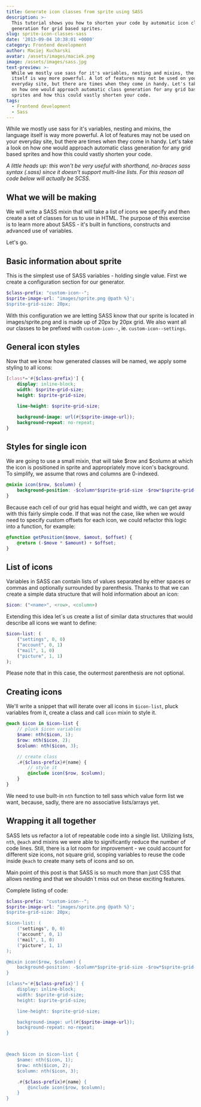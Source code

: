 ```yaml
---
title: Generate icon classes from sprite using SASS
description: >-
  This tutorial shows you how to shorten your code by automatic icon class
  generation for grid based sprites.
slug: sprite-icon-classes-sass
date: '2013-09-04 10:38:01 +0000'
category: Frontend development
author: Maciej Kucharski
avatar: /assets/images/maciek.png
image: /assets/images/sass.jpg
text-preview: >-
  While we mostly use sass for it's variables, nesting and mixins, the language
  itself is way more powerful. A lot of features may not be used on your
  everyday site, but there are times when they come in handy. Let's take a look
  on how one would approach automatic class generation for any grid based
  sprites and how this could vastly shorten your code.
tags:
  - Frontend development
  - Sass
---
```


While we mostly use sass for it's variables, nesting and mixins, the language itself is way more powerful. A lot of features may not be used on your everyday site, but there are times when they come in handy. Let's take a look on how one would approach automatic class generation for any grid based sprites and how this could vastly shorten your code.

*A little heads up: this won't be very useful with shorthand, no-braces sass syntax (.sass) since it doesn't support multi-line lists. For this reason all code below will actually be SCSS.*

What we will be making
----------------------
We will write a SASS mixin that will take a list of icons we specify and then create a set of classes for us to use in HTML. The purpose of this exercise is to learn more about SASS - it's built in functions, constructs and advanced use of variables.

Let's go.

Basic information about sprite
------------------------------
This is the simplest use of SASS variables - holding single value. First we create a configuration section for our generator.
```scss
$class-prefix: "custom-icon--";
$sprite-image-url: "images/sprite.png @path %}';
$sprite-grid-size: 20px;
```
With this configuration we are letting SASS know that our sprite is located in images/sprite.png and is made up of 20px by 20px grid. We also want all our classes to be prefixed with `custom-icon--`, ie. `custom-icon--settings`.


General icon styles
-------------------
Now that we know how generated classes will be named, we apply some styling to all icons:

```scss
[class*='#{$class-prefix}'] {
    display: inline-block;
    width: $sprite-grid-size;
    height: $sprite-grid-size;

    line-height: $sprite-grid-size;

    background-image: url(#{$sprite-image-url});
    background-repeat: no-repeat;
}
```
Styles for single icon
----------------------
We are going to use a small mixin, that will take $row and $column at which the icon is positioned in sprite and appropriately move icon's background. To simplify, we assume that rows and columns are 0-indexed.

```scss
@mixin icon($row, $column) {
    background-position: -$column*$sprite-grid-size -$row*$sprite-grid-size;
}
```
Because each cell of our grid has equal height and width, we can get away with this fairly simple code. If that was not the case, like when we would need to specify custom offsets for each icon, we could refactor this logic into a function, for example:

```scss
@function getPosition($move, $amout, $offset) {
    @return (-$move * $amount) + $offset;
}
```

List of icons
-------------
Variables in SASS can contain lists of values separated by either spaces or commas and optionally surrounded by parenthesis. Thanks to that we can create a simple data structure that will hold information about an icon:

```scss
$icon: ("<name>", <row>, <column>)
```
Extending this idea let`s us create a list of similar data structures that would describe all icons we want to define:

```scss
$icon-list: (
    ("settings", 0, 0)
    ("account", 0, 1)
    ("mail", 1, 0)
    ("picture", 1, 1)
);
```
Please note that in this case, the outermost parenthesis are not optional.

Creating icons
--------------
We'll write a snippet that will iterate over all icons in `$icon-list`, pluck variables from it, create a class and call `icon` mixin to style it.
```scss
@each $icon in $icon-list {
    // pluck $icon variables
    $name: nth($icon, 1);
    $row: nth($icon, 2);
    $column: nth($icon, 3);

    // create class
    .#{$class-prefix}#{name} {
        // style it
        @include icon($row, $column);
    }
}
```
We need to use built-in `nth` function to tell sass which value form list we want, because, sadly, there are no associative lists/arrays yet.

Wrapping it all together
------------------------
SASS lets us refactor a lot of repeatable code into a single list. Utilizing lists, `nth`, `@each` and mixins we were able to significantly reduce the number of code lines. Still, there is a lot room for improvement - we could account for different size icons, not square grid, scoping variables to reuse the code inside `@each` to create many sets of icons and so on.

Main point of this post is that SASS is so much more than just CSS that allows nesting and that we shouldn`t miss out on these exciting features.

Complete listing of code:

```scss
$class-prefix: "custom-icon--";
$sprite-image-url: "images/sprite.png @path %}';
$sprite-grid-size: 20px;

$icon-list: (
    ("settings", 0, 0)
    ("account", 0, 1)
    ("mail", 1, 0)
    ("picture", 1, 1)
);

@mixin icon($row, $column) {
    background-position: -$column*$sprite-grid-size -$row*$sprite-grid-size;
}

[class*='#{$class-prefix}'] {
    display: inline-block;
    width: $sprite-grid-size;
    height: $sprite-grid-size;

    line-height: $sprite-grid-size;

    background-image: url(#{$sprite-image-url});
    background-repeat: no-repeat;
}



@each $icon in $icon-list {
    $name: nth($icon, 1);
    $row: nth($icon, 2);
    $column: nth($icon, 3);

    .#{$class-prefix}#{name} {
        @include icon($row, $column);
    }
}
```
